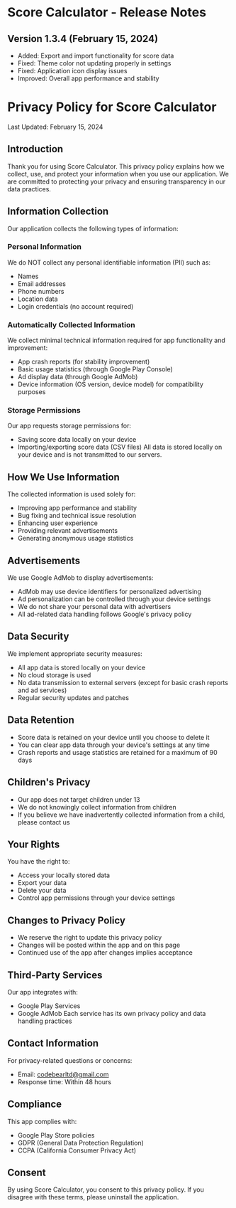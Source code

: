 # Score Calculator - Release Notes

## Version 1.3.4 (February 15, 2024)
- Added: Export and import functionality for score data
- Fixed: Theme color not updating properly in settings
- Fixed: Application icon display issues
- Improved: Overall app performance and stability

# Privacy Policy for Score Calculator

Last Updated: February 15, 2024

## Introduction
Thank you for using Score Calculator. This privacy policy explains how we collect, use, and protect your information when you use our application. We are committed to protecting your privacy and ensuring transparency in our data practices.

## Information Collection
Our application collects the following types of information:

### Personal Information
We do NOT collect any personal identifiable information (PII) such as:
- Names
- Email addresses
- Phone numbers
- Location data
- Login credentials (no account required)

### Automatically Collected Information
We collect minimal technical information required for app functionality and improvement:
- App crash reports (for stability improvement)
- Basic usage statistics (through Google Play Console)
- Ad display data (through Google AdMob)
- Device information (OS version, device model) for compatibility purposes

### Storage Permissions
Our app requests storage permissions for:
- Saving score data locally on your device
- Importing/exporting score data (CSV files)
All data is stored locally on your device and is not transmitted to our servers.

## How We Use Information
The collected information is used solely for:
- Improving app performance and stability
- Bug fixing and technical issue resolution
- Enhancing user experience
- Providing relevant advertisements
- Generating anonymous usage statistics

## Advertisements
We use Google AdMob to display advertisements:
- AdMob may use device identifiers for personalized advertising
- Ad personalization can be controlled through your device settings
- We do not share your personal data with advertisers
- All ad-related data handling follows Google's privacy policy

## Data Security
We implement appropriate security measures:
- All app data is stored locally on your device
- No cloud storage is used
- No data transmission to external servers (except for basic crash reports and ad services)
- Regular security updates and patches

## Data Retention
- Score data is retained on your device until you choose to delete it
- You can clear app data through your device's settings at any time
- Crash reports and usage statistics are retained for a maximum of 90 days

## Children's Privacy
- Our app does not target children under 13
- We do not knowingly collect information from children
- If you believe we have inadvertently collected information from a child, please contact us

## Your Rights
You have the right to:
- Access your locally stored data
- Export your data
- Delete your data
- Control app permissions through your device settings

## Changes to Privacy Policy
- We reserve the right to update this privacy policy
- Changes will be posted within the app and on this page
- Continued use of the app after changes implies acceptance

## Third-Party Services
Our app integrates with:
- Google Play Services
- Google AdMob
Each service has its own privacy policy and data handling practices

## Contact Information
For privacy-related questions or concerns:
- Email: codebearltd@gmail.com
- Response time: Within 48 hours

## Compliance
This app complies with:
- Google Play Store policies
- GDPR (General Data Protection Regulation)
- CCPA (California Consumer Privacy Act)

## Consent
By using Score Calculator, you consent to this privacy policy. If you disagree with these terms, please uninstall the application. 
